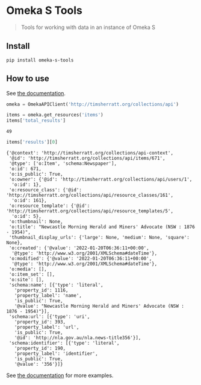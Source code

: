 # Omeka S Tools
> Tools for working with data in an instance of Omeka S


## Install

`pip install omeka-s-tools`

## How to use

See [the documentation](https://wragge.github.io/omeka_s_tools/).

```python
omeka = OmekaAPIClient('http://timsherratt.org/collections/api')
```

```python
items = omeka.get_resources('items')
items['total_results']
```




    49



```python
items['results'][0]
```




    {'@context': 'http://timsherratt.org/collections/api-context',
     '@id': 'http://timsherratt.org/collections/api/items/671',
     '@type': ['o:Item', 'schema:Newspaper'],
     'o:id': 671,
     'o:is_public': True,
     'o:owner': {'@id': 'http://timsherratt.org/collections/api/users/1',
      'o:id': 1},
     'o:resource_class': {'@id': 'http://timsherratt.org/collections/api/resource_classes/161',
      'o:id': 161},
     'o:resource_template': {'@id': 'http://timsherratt.org/collections/api/resource_templates/5',
      'o:id': 5},
     'o:thumbnail': None,
     'o:title': "Newcastle Morning Herald and Miners' Advocate (NSW : 1876 - 1954)",
     'thumbnail_display_urls': {'large': None, 'medium': None, 'square': None},
     'o:created': {'@value': '2022-01-20T06:36:11+00:00',
      '@type': 'http://www.w3.org/2001/XMLSchema#dateTime'},
     'o:modified': {'@value': '2022-01-20T06:36:11+00:00',
      '@type': 'http://www.w3.org/2001/XMLSchema#dateTime'},
     'o:media': [],
     'o:item_set': [],
     'o:site': [],
     'schema:name': [{'type': 'literal',
       'property_id': 1116,
       'property_label': 'name',
       'is_public': True,
       '@value': "Newcastle Morning Herald and Miners' Advocate (NSW : 1876 - 1954)"}],
     'schema:url': [{'type': 'uri',
       'property_id': 393,
       'property_label': 'url',
       'is_public': True,
       '@id': 'http://nla.gov.au/nla.news-title356'}],
     'schema:identifier': [{'type': 'literal',
       'property_id': 190,
       'property_label': 'identifier',
       'is_public': True,
       '@value': '356'}]}



See [the documentation](https://wragge.github.io/omeka_s_tools/) for more examples.
